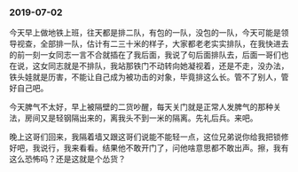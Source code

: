 ### 2019-07-02

今天早上做地铁上班，往天都是排二队，有包的一队，没包的一队，今天可能是领导视查，全部排一队，估计有二三十米的样子，大家都老老实实排队，在我快进去的前一刻一女同志一言不合就插在了我后面，我说了句后面排队去，后面一哥们也在说，这女同志就是不排队，我站那铁门不动转向她凝视着，还是不走，没办法，铁头娃就是历害，不能让自己成为被功击的对象，毕竟排这么长。管不了别人，管好自己吧。

今天脾气不太好，早上被隔壁的二货吵醒，每天关门就是正常人发脾气的那种关法，房间又是轻钢隔出来的，离我头不到一米的隔离。先礼后兵。来吧。

晚上这哥们回来，我隔着墙又跟这哥们说能不能轻一点，这位兄弟说你给我把锁修好吧，我说行，我来看看。结果他不敢开门了，问他啥意思都不敢出声。擦，我有这么恐怖吗？还是这就是个怂货？
